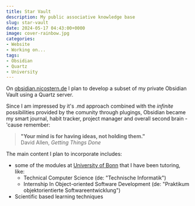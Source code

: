 ```yaml
---
title: Star Vault
description: My public associative knowledge base
slug: star-vault
date: 2024-05-17 04:43:00+0000
image: cover-rainbow.jpg
categories:
- Website
- Working on...
tags:
- Obsidian
- Quartz
- University
---
```


On [obsidian.nicostern.de](https://obsidian.nicostern.de) I plan to develop a subset of my private Obsidian Vault using a Quartz server.

Since I am impressed by it's .md approach combined with the *infinite* possibilities provided by the comunity through plugings, Obsidian became my smart journal, habit tracker, project manager and overall second brain - 'cause remember:

> **"Your mind is for having ideas, not holding them."** \
> David Allen, *Getting Things Done*

The main content I plan to incorporate includes:
- some of the modules at [University of Bonn](https://www.uni-bonn.de/de) that I have been tutoring, like:
  - Technical Computer Science (de: "Technische Informatik")
  - Internship In Object-oriented Software Development (de: "Praktikum objektorientierte Softwareentwicklung")
- Scientific based learning techniques